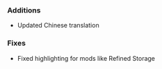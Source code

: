### Additions
* Updated Chinese translation

### Fixes
* Fixed highlighting for mods like Refined Storage